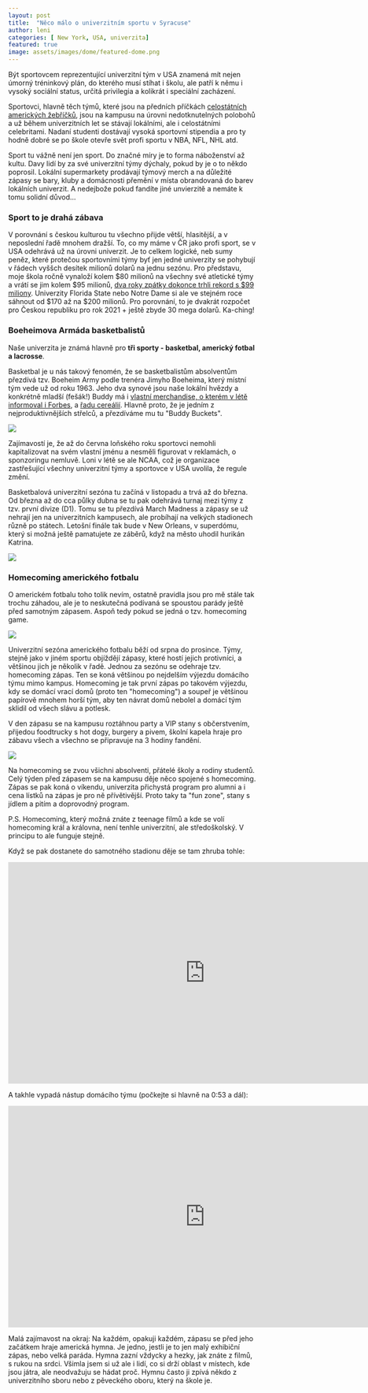 ```yaml
---
layout: post
title:  "Něco málo o univerzitním sportu v Syracuse"
author: leni
categories: [ New York, USA, univerzita]
featured: true
image: assets/images/dome/featured-dome.png
---
```

Být sportovcem reprezentující univerzitní tým v USA znamená mít nejen úmorný tréninkový plán, do kterého musí stíhat i školu, ale patří k němu i vysoký sociální status, určitá privilegia a kolikrát i speciální zacházení.

Sportovci, hlavně těch týmů, které jsou na předních příčkách <a href="https://www.ncaa.com/rankings">celostátních amerických žebříčků</a>, jsou na kampusu na úrovni nedotknutelných polobohů a už během univerzitních let se stávají lokálními, ale i celostátními celebritami. Nadaní studenti dostávají vysoká sportovní stipendia a pro ty hodně dobré se po škole otevře svět profi sportu v NBA, NFL, NHL atd.

Sport tu vážně není jen sport. Do značné míry je to forma náboženství až kultu. Davy lidí by za své univerzitní týmy dýchaly, pokud by je o to někdo poprosil. Lokální supermarkety prodávají týmový merch a na důležité zápasy se bary, kluby a domácnosti přemění v místa obrandovaná do barev lokálních univerzit. A nedejbože pokud fandíte jiné unvierzitě a nemáte k tomu solidní důvod...
 
### Sport to je drahá zábava
V porovnání s českou kulturou tu všechno přijde větší, hlasitější, a v neposlední řadě mnohem dražší. To, co my máme v ČR jako profi sport, se v USA odehrává už na úrovni univerzit. Je to celkem logické, neb sumy peněz, které protečou sportovními týmy byť jen jedné univerzity se pohybují v řádech vyššch desítek milionů dolarů na jednu sezónu. Pro představu, moje škola ročně vynaloží kolem $80 milionů na všechny své atletické týmy a vrátí se jim kolem $95 milionů, <a href="https://dailyorange.com/2020/03/syracuse-athletics-draws-record-99-million-revenue-2018-19/">dva roky zpátky dokonce trhli rekord s $99 miliony</a>. Univerzity Florida State nebo Notre Dame si ale ve stejném roce sáhnout od $170 až na $200 milionů. Pro porovnání, to je dvakrát rozpočet pro Českou republiku pro rok 2021 + ještě zbyde 30 mega dolarů. Ka-ching!

### Boeheimova Armáda basketbalistů
Naše univerzita je známá hlavně pro **tři sporty - basketbal, americký fotbal a lacrosse**. 

Basketbal je u nás takový fenomén, že se basketbalistům absolventům přezdívá tzv. Boeheim Army podle trenéra Jimyho Boeheima, který místní tým vede už od roku 1963. Jeho dva synové jsou naše lokální hvězdy a konkrétně mladší (fešák!) Buddy má i <a href="https://www.forbes.com/sites/adamzagoria/2021/07/08/get-your-buddy-buckets-gear-syracuses-boeheim-makes-nil-history">vlastní merchandise, o kterém v létě informoval i Forbes</a>, a <a href="https://businessofcollegesports.com/name-image-likeness/buddy-boeheim-lands-cereal-box-deal-in-another-first-of-the-nil-era/">řadu cereálií</a>. Hlavně proto, že je jedním z nejproduktivnějších střelců, a přezdíváme mu tu "Buddy Buckets".

<img src="/assets/images/dome/basketball.jpg">

Zajímavostí je, že až do června loňského roku sportovci nemohli kapitalizovat na svém vlastní jménu a nesměli figurovat v reklamách, o sponzoringu nemluvě. Loni v létě se ale NCAA, což je organizace zastřešující všechny univerzitní týmy a sportovce v USA uvolila, že regule změní.

Basketbalová univerzitní sezóna tu začíná v listopadu a trvá až do března. Od března až do cca půlky dubna se tu pak odehrává turnaj mezi týmy z tzv. první divize (D1). Tomu se tu přezdívá March Madness a zápasy se už nehrají jen na univerzitních kampusech, ale probíhají na velkých stadionech různě po státech. Letošní finále tak bude v New Orleans, v superdómu, který si možná ještě pamatujete ze záběrů, když na město uhodil hurikán Katrina.

<img src="/assets/images/dome/marchmadness.PNG">

### Homecoming amerického fotbalu
O americkém fotbalu toho tolik nevím, ostatně pravidla jsou pro mě stále tak trochu záhadou, ale je to neskutečná podívaná se spoustou parády ještě před samotným zápasem. Aspoň tedy pokud se jedná o tzv. homecoming game.

<img src="/assets/images/dome/funzone.jpg">

Univerzitní sezóna amerického fotbalu běží od srpna do prosince. Týmy, stejně jako v jiném sportu objíždějí zápasy, které hostí jejich protivníci, a většinou jich je několik v řadě. Jednou za sezónu se odehraje tzv. homecoming zápas. Ten se koná většinou po nejdelším výjezdu domácího týmu mimo kampus. Homecoming je tak první zápas po takovém výjezdu, kdy se domácí vrací domů (proto ten "homecoming") a soupeř je většinou papírově mnohem horší tým, aby ten návrat domů nebolel a domácí tým sklidil od všech slávu a potlesk.

V den zápasu se na kampusu roztáhnou party a VIP stany s občerstvením, přijedou foodtrucky s hot dogy, burgery a pivem, školní kapela hraje pro zábavu všech a všechno se připravuje na 3 hodiny fandění. 

<img src="/assets/images/dome/band.jpg">

Na homecoming se zvou všichni absolventi, přátelé školy a rodiny studentů. Celý týden před zápasem se na kampusu děje něco spojené s homecoming. Zápas se pak koná o víkendu, univerzita přichystá program pro alumni a i cena lístků na zápas je pro ně přívětivější. Proto taky ta "fun zone", stany s jídlem a pitím a doprovodný program.

P.S. Homecoming, který možná znáte z teenage filmů a kde se volí homecoming král a královna, není tenhle univerzitní, ale středoškolský. V principu to ale funguje stejně.

Když se pak dostanete do samotného stadionu děje se tam zhruba tohle:

<iframe width="800" height="450" src="https://www.youtube.com/embed/o0VshMUDHCg?controls=0" title="YouTube video player" frameborder="0" allow="accelerometer; autoplay; clipboard-write; encrypted-media; gyroscope; picture-in-picture" allowfullscreen></iframe>

A takhle vypadá nástup domácího týmu (počkejte si hlavně na 0:53 a dál):

<iframe width="800" height="450" src="https://www.youtube.com/embed/VnWBCwpg6_Y" title="YouTube video player" frameborder="0" allow="accelerometer; autoplay; clipboard-write; encrypted-media; gyroscope; picture-in-picture" allowfullscreen></iframe>

Malá zajímavost na okraj: Na každém, opakuji každém, zápasu se před jeho začátkem hraje americká hymna. Je jedno, jestli je to jen malý exhibiční zápas, nebo velká paráda. Hymna zazní vždycky a hezky, jak znáte z filmů, s rukou na srdci. Všimla jsem si už ale i lidí, co si drží oblast v místech, kde jsou játra, ale neodvažuju se hádat proč. Hymnu často ji zpívá někdo z univerzitního sboru nebo z pěveckého oboru, který na škole je. 

